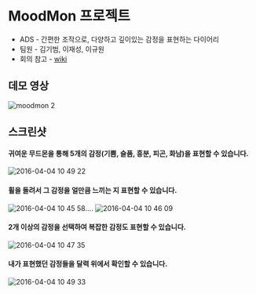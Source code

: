 # MoodMon 프로젝트

* ADS - 간편한 조작으로, 다양하고 깊이있는 감정을 표현하는 다이어리
* 팀원 - 김기범, 이재성, 이규원
* 회의 참고 - [wiki](https://github.com/kaskay/MOODMON/wiki)

## 데모 영상
![moodmon 2](https://user-images.githubusercontent.com/12539719/29012590-ba3561fa-7b77-11e7-8a45-77171cdaa93c.gif)

## 스크린샷
#### 귀여운 무드몬을 통해 5개의 감정(기쁨, 슬픔, 흥분, 피곤, 화남)을 표현할 수 있습니다. 
![2016-04-04 10 49 22](https://user-images.githubusercontent.com/12539719/29012246-f9a8c352-7b74-11e7-9d46-75a512d8a5f8.png)  
#### 휠을 돌려서 그 감정을 얼만큼 느끼는 지 표현할 수 있습니다.
![2016-04-04 10 45 58](https://user-images.githubusercontent.com/12539719/29012247-f9aa16d0-7b74-11e7-9273-89444bdcef20.png)....
![2016-04-04 10 46 09](https://user-images.githubusercontent.com/12539719/29012258-231714d2-7b75-11e7-80a2-4d9d63fa0350.png)
#### 2개 이상의 감정을 선택하여 복잡한 감정도 표현할 수 있습니다.
![2016-04-04 10 47 35](https://user-images.githubusercontent.com/12539719/29012245-f9a74a36-7b74-11e7-89ba-fc3605dfa178.png)
#### 내가 표현했던 감정들을 달력 위에서 확인할 수 있습니다.
![2016-04-04 10 49 33](https://cloud.githubusercontent.com/assets/12539719/14236592/f5f8ca58-fa52-11e5-8438-55fc42a7e352.png)



